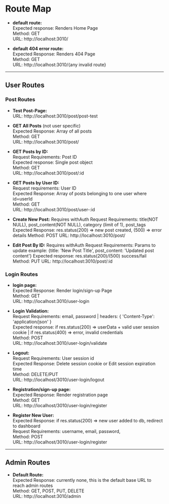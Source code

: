 # Route Map

* **default route:**</br>
    Expected response: Renders Home Page</br>
    Method: GET</br>
    URL: http://localhost:3010/</br>

* **default 404 error route:**</br>
  Expected Response: Renders 404 Page</br>
  Method: GET</br>
  URL: http://localhost:3010/{any invalid route}</br>

---
## User Routes

### Post Routes

* **Test Post-Page:** </br>
  URL: http://localhost:3010/post/post-test</br>

* **GET All Posts** (not user specific)</br>
    Expected Response: Array of all posts</br>
    Method: GET</br>
    URL: http://localhost:3010/post/</br>

* **GET Posts by ID:** </br>
  Request Requirements: Post ID </br>
  Expected response: Single post object</br>
  Method: GET</br>
  URL: http://localhost:3010/post/:id </br>

* **GET Posts by User ID:** </br>
  Request requirements: User ID  </br>
  Expected Response: Array of posts belonging to one user where id=userId  </br>
  Method: GET </br>
  URL: http://localhost:3010/post/user-:id </br>

* **Create New Post:** Requires withAuth 
  Request Requirements: title(NOT NULL), post_content(NOT NULL), category (limit of 1), post_tags
  Expected Response: res.status(200) => new post created, (500) => error details
  Method: POST
  URL: http://localhost:3010/post/

* **Edit Post By ID:** Requires withAuth
  Request Requirements: Params to update example: {title: 'New Post Title', post_content: 'Updated post content'}
  Expected response: res.status(200)/(500) success/fail
  Method: PUT
  URL: http://localhost:3010/post/:id


### Login Routes

* **login page:** </br>
  Expected Response: Render login/sign-up Page </br>
  Method: GET </br>
  URL: http://localhost:3010/user-login</br>

* **Login Validation:**</br>
  Request Requirements: email, password | headers: { 'Content-Type': 'application/json' }</br>
  Expected response: if res.status(200) => userData + valid user session cookie | if res.status(400) => error, invalid credentials</br>
  Method: POST</br>
  URL: http://localhost:3010/user-login/validate</br>

* **Logout:**</br>
  Request Requirements: User session id</br>
  Expected Response: Delete session cookie or Edit session expiration time</br>
  Method: DELETE/PUT</br>
  URL: http://localhost/3010/user-login/logout</br>

* **Registration/sign-up page:**</br>
  Expected Response: Render registration page</br>
  Method: GET</br>
  URL: http://localhost/3010/user-login/register</br>

* **Register New User:**</br>
  Expected Response: if res.status(200) => new user added to db, redirect to dashboard</br>
  Request Requirements: username, email, password, </br>
  Method: POST</br>
  URL: http://localhost/3010/user-login/register</br>
 

---
## Admin Routes

* **Default Route:** </br>
    Expected Response: currently none, this is the default base URL to reach admin routes</br>
    Method: GET, POST, PUT, DELETE</br>
    URL: http://localhost:3010/admin</br>
